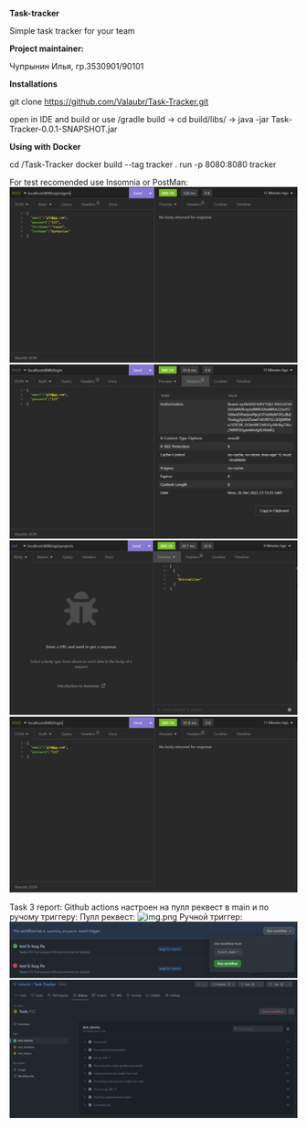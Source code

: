 **Task-tracker**

Simple task tracker for your team

**Project maintainer:**

Чупрынин Илья, гр.3530901/90101

**Installations**

git clone https://github.com/Valaubr/Task-Tracker.git

open in IDE and build or use /gradle build -> cd build/libs/ -> java -jar Task-Tracker-0.0.1-SNAPSHOT.jar

**Using with Docker**

cd <pathToDownladRepository>/Task-Tracker
docker build --tag tracker .
run -p 8080:8080 tracker

For test recomended use Insomnia or PostMan:
![img.png](src/main/resources/img.png)
![img_1.png](src/main/resources/img_1.png)
![img_2.png](src/main/resources/img_2.png)
![img_3.png](src/main/resources/img_3.png)

Task 3 report:
Github actions настроен на пулл реквест в main и по ручому триггеру:
Пулл реквест:
![img.png](src/main/resources/img_4.png)
Ручной триггер:
![img_1.png](src/main/resources/img_5.png)
![img_2.png](src/main/resources/img_6.png)
